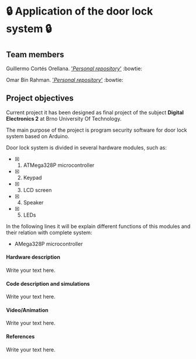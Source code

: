 # :lock: Application of the door lock system :lock:

## Team members
Guillermo Cortés Orellana. ['*Personal repository*'](https://github.com/GuicoRM) :bowtie:

Omar Bin Rahman. ['*Personal repository*'](https://moodle.vutbr.cz/course/view.php?id=229631) :bowtie:

## Project objectives
Current project it has been designed as final project of the subject **Digital Electronics 2** at Brno University Of Technology.

The main purpose of the project is program security software for door lock system based on Arduino.

Door lock system is divided in several hardware modules, such as:

- [x] 1. ATMega328P microcontroller
- [x] 2. Keypad
- [x] 3. LCD screen
- [x] 4. Speaker
- [x] 5. LEDs

In the following lines it will be explain different functions of this modules and their relation with complete system:

- AMega328P microcontroller

#### Hardware description
Write your text here.

#### Code description and simulations
Write your text here.

#### Video/Animation
Write your text here.

#### References
Write your text here.

